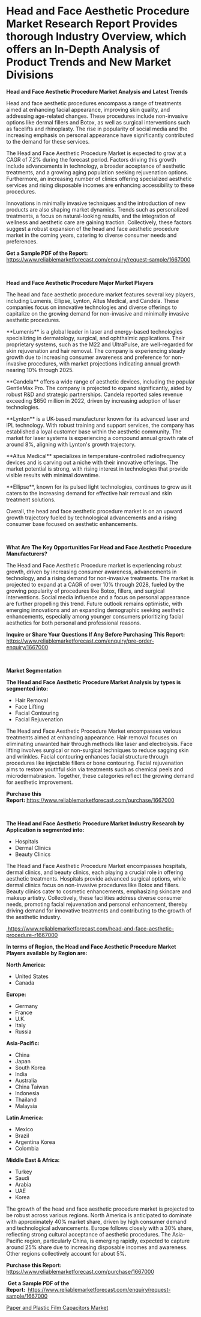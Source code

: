 <p><h1>Head and Face Aesthetic Procedure Market Research Report Provides thorough Industry Overview, which offers an In-Depth Analysis of Product Trends and New Market Divisions</h1></p><p><strong>Head and Face Aesthetic Procedure Market Analysis and Latest Trends</strong></p>
<p><p>Head and face aesthetic procedures encompass a range of treatments aimed at enhancing facial appearance, improving skin quality, and addressing age-related changes. These procedures include non-invasive options like dermal fillers and Botox, as well as surgical interventions such as facelifts and rhinoplasty. The rise in popularity of social media and the increasing emphasis on personal appearance have significantly contributed to the demand for these services.</p><p>The Head and Face Aesthetic Procedure Market is expected to grow at a CAGR of 7.2% during the forecast period. Factors driving this growth include advancements in technology, a broader acceptance of aesthetic treatments, and a growing aging population seeking rejuvenation options. Furthermore, an increasing number of clinics offering specialized aesthetic services and rising disposable incomes are enhancing accessibility to these procedures. </p><p>Innovations in minimally invasive techniques and the introduction of new products are also shaping market dynamics. Trends such as personalized treatments, a focus on natural-looking results, and the integration of wellness and aesthetic care are gaining traction. Collectively, these factors suggest a robust expansion of the head and face aesthetic procedure market in the coming years, catering to diverse consumer needs and preferences.</p></p>
<p><strong>Get a Sample PDF of the Report:&nbsp;</strong> <a href="https://www.reliablemarketforecast.com/enquiry/request-sample/1667000?utm_campaign=2325&utm_medium=2&utm_source=Github&utm_content=ia&utm_term=08032025&utm_id=head-and-face-aesthetic-procedure">https://www.reliablemarketforecast.com/enquiry/request-sample/1667000</a></p>
<p>&nbsp;</p>
<p><strong>Head and Face Aesthetic Procedure Major Market Players</strong></p>
<p><p>The head and face aesthetic procedure market features several key players, including Lumenis, Ellipse, Lynton, Altus Medical, and Candela. These companies focus on innovative technologies and diverse offerings to capitalize on the growing demand for non-invasive and minimally invasive aesthetic procedures.</p><p>**Lumenis** is a global leader in laser and energy-based technologies specializing in dermatology, surgical, and ophthalmic applications. Their proprietary systems, such as the M22 and UltraPulse, are well-regarded for skin rejuvenation and hair removal. The company is experiencing steady growth due to increasing consumer awareness and preference for non-invasive procedures, with market projections indicating annual growth nearing 10% through 2025.</p><p>**Candela** offers a wide range of aesthetic devices, including the popular GentleMax Pro. The company is projected to expand significantly, aided by robust R&D and strategic partnerships. Candela reported sales revenue exceeding $650 million in 2022, driven by increasing adoption of laser technologies.</p><p>**Lynton** is a UK-based manufacturer known for its advanced laser and IPL technology. With robust training and support services, the company has established a loyal customer base within the aesthetic community. The market for laser systems is experiencing a compound annual growth rate of around 8%, aligning with Lynton's growth trajectory.</p><p>**Altus Medical** specializes in temperature-controlled radiofrequency devices and is carving out a niche with their innovative offerings. The market potential is strong, with rising interest in technologies that provide visible results with minimal downtime.</p><p>**Ellipse**, known for its pulsed light technologies, continues to grow as it caters to the increasing demand for effective hair removal and skin treatment solutions.</p><p>Overall, the head and face aesthetic procedure market is on an upward growth trajectory fueled by technological advancements and a rising consumer base focused on aesthetic enhancements.</p></p>
<p>&nbsp;</p>
<p><strong>What Are The Key Opportunities For Head and Face Aesthetic Procedure Manufacturers?</strong></p>
<p><p>The Head and Face Aesthetic Procedure market is experiencing robust growth, driven by increasing consumer awareness, advancements in technology, and a rising demand for non-invasive treatments. The market is projected to expand at a CAGR of over 10% through 2028, fueled by the growing popularity of procedures like Botox, fillers, and surgical interventions. Social media influence and a focus on personal appearance are further propelling this trend. Future outlook remains optimistic, with emerging innovations and an expanding demographic seeking aesthetic enhancements, especially among younger consumers prioritizing facial aesthetics for both personal and professional reasons.</p></p>
<p><strong>Inquire or Share Your Questions If Any Before Purchasing This Report:</strong> <a href="https://www.reliablemarketforecast.com/enquiry/pre-order-enquiry/1667000?utm_campaign=2325&utm_medium=2&utm_source=Github&utm_content=ia&utm_term=08032025&utm_id=head-and-face-aesthetic-procedure">https://www.reliablemarketforecast.com/enquiry/pre-order-enquiry/1667000</a></p>
<p>&nbsp;</p>
<p><strong>Market Segmentation</strong></p>
<p><strong>The Head and Face Aesthetic Procedure Market Analysis by types is segmented into:</strong></p>
<p><ul><li>Hair Removal</li><li>Face Lifting</li><li>Facial Contouring</li><li>Facial Rejuvenation</li></ul></p>
<p><p>The Head and Face Aesthetic Procedure Market encompasses various treatments aimed at enhancing appearance. Hair removal focuses on eliminating unwanted hair through methods like laser and electrolysis. Face lifting involves surgical or non-surgical techniques to reduce sagging skin and wrinkles. Facial contouring enhances facial structure through procedures like injectable fillers or bone contouring. Facial rejuvenation aims to restore youthful skin via treatments such as chemical peels and microdermabrasion. Together, these categories reflect the growing demand for aesthetic improvement.</p></p>
<p><strong>Purchase this Report:&nbsp;</strong><a href="https://www.reliablemarketforecast.com/purchase/1667000?utm_campaign=2325&utm_medium=2&utm_source=Github&utm_content=ia&utm_term=08032025&utm_id=head-and-face-aesthetic-procedure">https://www.reliablemarketforecast.com/purchase/1667000</a></p>
<p>&nbsp;</p>
<p><strong>The Head and Face Aesthetic Procedure Market Industry Research by Application is segmented into:</strong></p>
<p><ul><li>Hospitals</li><li>Dermal Clinics</li><li>Beauty Clinics</li></ul></p>
<p><p>The Head and Face Aesthetic Procedure Market encompasses hospitals, dermal clinics, and beauty clinics, each playing a crucial role in offering aesthetic treatments. Hospitals provide advanced surgical options, while dermal clinics focus on non-invasive procedures like Botox and fillers. Beauty clinics cater to cosmetic enhancements, emphasizing skincare and makeup artistry. Collectively, these facilities address diverse consumer needs, promoting facial rejuvenation and personal enhancement, thereby driving demand for innovative treatments and contributing to the growth of the aesthetic industry.</p></p>
<p><a href="https://www.reliablemarketforecast.com/head-and-face-aesthetic-procedure-r1667000?utm_campaign=2325&utm_medium=2&utm_source=Github&utm_content=ia&utm_term=08032025&utm_id=head-and-face-aesthetic-procedure">&nbsp;https://www.reliablemarketforecast.com/head-and-face-aesthetic-procedure-r1667000</a></p>
<p><strong>In terms of Region, the Head and Face Aesthetic Procedure Market Players available by Region are:</strong></p>
<p>
    <p> <strong> North America: </strong>
        <ul>
            <li>United States</li>
            <li>Canada</li>
        </ul>
        </p> 
    <p> <strong> Europe: </strong>
        <ul>
            <li>Germany</li>
            <li>France</li>
            <li>U.K.</li>
            <li>Italy</li>
            <li>Russia</li>
        </ul>
        </p> 
    <p> <strong> Asia-Pacific: </strong>
        <ul>
            <li>China</li>
            <li>Japan</li>
            <li>South Korea</li>
            <li>India</li>
            <li>Australia</li>
            <li>China Taiwan</li>
            <li>Indonesia</li>
            <li>Thailand</li>
            <li>Malaysia</li>
        </ul>
        </p> 
    <p> <strong> Latin America: </strong>
        <ul>
            <li>Mexico</li>
            <li>Brazil</li>
            <li>Argentina Korea</li>
            <li>Colombia</li>
        </ul>
        </p> 
    <p> <strong> Middle East & Africa: </strong>
        <ul>
            <li>Turkey</li>
            <li>Saudi</li>
            <li>Arabia</li>
            <li>UAE</li>
            <li>Korea</li>
        </ul>
    </p>
    </p>
<p><p>The growth of the head and face aesthetic procedure market is projected to be robust across various regions. North America is anticipated to dominate with approximately 40% market share, driven by high consumer demand and technological advancements. Europe follows closely with a 30% share, reflecting strong cultural acceptance of aesthetic procedures. The Asia-Pacific region, particularly China, is emerging rapidly, expected to capture around 25% share due to increasing disposable incomes and awareness. Other regions collectively account for about 5%.</p></p>
<p><strong>Purchase this Report: </strong><a href="https://www.reliablemarketforecast.com/purchase/1667000?utm_campaign=2325&utm_medium=2&utm_source=Github&utm_content=ia&utm_term=08032025&utm_id=head-and-face-aesthetic-procedure">https://www.reliablemarketforecast.com/purchase/1667000</a></p>
<p>&nbsp;<strong>Get a Sample PDF of the Report:&nbsp;&nbsp;</strong><a href="https://www.reliablemarketforecast.com/enquiry/request-sample/1667000?utm_campaign=2325&utm_medium=2&utm_source=Github&utm_content=ia&utm_term=08032025&utm_id=head-and-face-aesthetic-procedure">https://www.reliablemarketforecast.com/enquiry/request-sample/1667000</a></p>
<p><strong></strong></p>
<p><p><a href="https://github.com/kathiestrine5ty/Market-Research-Report-List-1/blob/main/paper-and-plastic-film-capacitors-market.md?utm_campaign=2325&utm_medium=2&utm_source=Github&utm_content=ia&utm_term=08032025&utm_id=head-and-face-aesthetic-procedure">Paper and Plastic Film Capacitors Market</a></p></p>